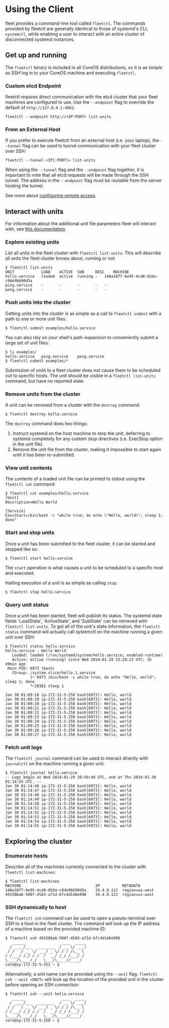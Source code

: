 # Using the Client

fleet provides a command-line tool called `fleetctl`. The commands provided by fleetctl are generally identical to those of systemd's CLI, `systemctl`, while enabling a user to interact with an entire cluster of disconnected systemd instances.

## Get up and running

The `fleetctl` binary is included in all CoreOS distributions, so it is as simple as SSH'ing in to your CoreOS machine and executing `fleetctl`.

### Custom etcd Endpoint

fleetctl requires direct communication with the etcd cluster that your fleet machines are configured to use. Use the `--endpoint` flag to override the default of `http://127.0.0.1:4001`:

    fleetctl --endpoint http://<IP:PORT> list-units

### From an External Host

If you prefer to execute fleetctl from an external host (i.e. your laptop), the `--tunnel` flag can be used to tunnel communication with your fleet cluster over SSH:

    fleetctl --tunnel <IP[:PORT]> list-units

When using the `--tunnel` flag and the `--endpoint` flag together, it is important to note that all etcd requests will be made through the SSH tunnel. The address in the `--endpoint` flag must be routable from the server hosting the tunnel.

See more about [configuring remote access](remote-access.md).

## Interact with units

For information about the additional unit file parameters fleet will interact with, see [this documentation](unit-files.md).

### Explore existing units

List all units in the fleet cluster with `fleetctl list-units`. This will describe all units the fleet cluster knows about, running or not:

```
$ fleetctl list-units
UNIT			LOAD	ACTIVE	SUB		DESC	MACHINE
hello.service	loaded	active	running	-	148a18ff-6e95-4cd8-92da-c9de9bb90d5a
ping.service	-		-		-		-	-
pong.service	-		-		-		-	-
```

### Push units into the cluster

Getting units into the cluster is as simple as a call to `fleetctl submit` with a path to one or more unit files:

```
$ fleetctl submit examples/hello.service
```
You can also rely on your shell's path-expansion to conveniently submit a large set of unit files:

```
$ ls examples/
hello.service	ping.service	pong.service
$ fleetctl submit examples/*
```

Submission of units to a fleet cluster does not cause them to be scheduled out to specific hosts. The unit should be visible in a `fleetctl list-units` command, but have no reported state.

### Remove units from the cluster

A unit can be removed from a cluster with the `destroy` command:

```
$ fleetctl destroy hello.service
```

The `destroy` command does two things:

1. Instruct systemd on the host machine to stop the unit, deferring to systemd completely for any custom stop directives (i.e. ExecStop option in the unit file).
2. Remove the unit file from the cluster, making it impossible to start again until it has been re-submitted.

### View unit contents

The contents of a loaded unit file can be printed to stdout using the `fleetctl cat` command:

```
$ fleetctl cat examples/hello.service
[Unit]
Description=Hello World

[Service]
ExecStart=/bin/bash -c "while true; do echo \"Hello, world\"; sleep 1; done"
```

### Start and stop units

Once a unit has been submitted to the fleet cluster, it can be started and stopped like so:

```
$ fleetctl start hello.service
```

The `start` operation is what causes a unit to be scheduled to a specific host and executed.

Halting execution of a unit is as simple as calling `stop`:

```
$ fleetctl stop hello.service
```

### Query unit status

Once a unit has been started, fleet will publish its status. The systemd state fields 'LoadState', 'ActiveState', and 'SubState' can be retrieved with `fleetctl list-units`. To get all of the unit's state information, the `fleetctl status` command will actually call systemctl on the machine running a given unit over SSH:

```
$ fleetctl status hello.service
hello.service - Hello World
   Loaded: loaded (/run/systemd/system/hello.service; enabled-runtime)
   Active: active (running) since Wed 2014-01-29 23:20:23 UTC; 1h 49min ago
 Main PID: 6973 (bash)
   CGroup: /system.slice/hello.1.service
           ├─ 6973 /bin/bash -c while true; do echo "Hello, world"; sleep 1; done
           └─20381 sleep 1

Jan 30 01:09:18 ip-172-31-5-250 bash[6973]: Hello, world
Jan 30 01:09:19 ip-172-31-5-250 bash[6973]: Hello, world
Jan 30 01:09:20 ip-172-31-5-250 bash[6973]: Hello, world
Jan 30 01:09:21 ip-172-31-5-250 bash[6973]: Hello, world
Jan 30 01:09:22 ip-172-31-5-250 bash[6973]: Hello, world
Jan 30 01:09:23 ip-172-31-5-250 bash[6973]: Hello, world
Jan 30 01:09:24 ip-172-31-5-250 bash[6973]: Hello, world
Jan 30 01:09:25 ip-172-31-5-250 bash[6973]: Hello, world
Jan 30 01:09:26 ip-172-31-5-250 bash[6973]: Hello, world
Jan 30 01:09:27 ip-172-31-5-250 bash[6973]: Hello, world
```

### Fetch unit logs

The `fleetctl journal` command can be used to interact directly with `journalctl` on the machine running a given unit:

```
$ fleetctl journal hello.service
-- Logs begin at Wed 2014-01-29 20:50:48 UTC, end at Thu 2014-01-30 01:14:55 UTC. --
Jan 30 01:14:46 ip-172-31-5-250 bash[6973]: Hello, world
Jan 30 01:14:47 ip-172-31-5-250 bash[6973]: Hello, world
Jan 30 01:14:48 ip-172-31-5-250 bash[6973]: Hello, world
Jan 30 01:14:49 ip-172-31-5-250 bash[6973]: Hello, world
Jan 30 01:14:50 ip-172-31-5-250 bash[6973]: Hello, world
Jan 30 01:14:51 ip-172-31-5-250 bash[6973]: Hello, world
Jan 30 01:14:52 ip-172-31-5-250 bash[6973]: Hello, world
Jan 30 01:14:53 ip-172-31-5-250 bash[6973]: Hello, world
Jan 30 01:14:54 ip-172-31-5-250 bash[6973]: Hello, world
Jan 30 01:14:55 ip-172-31-5-250 bash[6973]: Hello, world
```

## Exploring the cluster

### Enumerate hosts

Describe all of the machines currently connected to the cluster with `fleetctl list-machines`:

```
$ fleetctl list-machines
MACHINE									IP			METADATA
148a18ff-6e95-4cd8-92da-c9de9bb90d5a	19.4.0.112	region=us-west
491586a6-508f-4583-a71d-bfc4d146e996	19.4.0.113	region=us-east
```

### SSH dynamically to host

The `fleetctl ssh` command can be used to open a pseuto-terminal over SSH to a host in the fleet cluster. The command will look up the IP address of a machine based on the provided machine ID:

```
$ fleetctl ssh 491586a6-508f-4583-a71d-bfc4d146e996
   ______                ____  _____
  / ____/___  ________  / __ \/ ___/
 / /   / __ \/ ___/ _ \/ / / /\__ \
/ /___/ /_/ / /  /  __/ /_/ /___/ /
\____/\____/_/   \___/\____//____/
core@ip-172-31-5-251 ~ $
```

Alternatively, a unit name can be provided using the `--unit` flag. `fleetctl ssh --unit <UNIT>` will look up the location of the
provided unit in the cluster before opening an SSH connection:

```
$ fleetctl ssh --unit hello.service
   ______                ____  _____
  / ____/___  ________  / __ \/ ___/
 / /   / __ \/ ___/ _ \/ / / /\__ \
/ /___/ /_/ / /  /  __/ /_/ /___/ /
\____/\____/_/   \___/\____//____/
core@ip-172-31-5-250 ~ $
```
